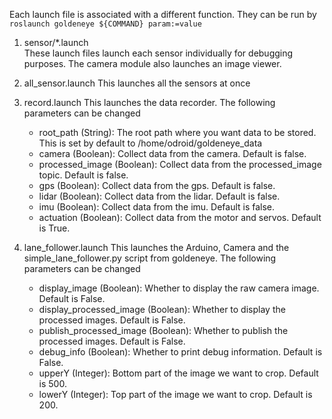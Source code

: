 Each launch file is associated with a different function. They can be run by `roslaunch goldeneye ${COMMAND} param:=value`

1. sensor/*.launch  
   These launch files launch each sensor individually for debugging purposes. The camera module also launches an image viewer.

2. all_sensor.launch
   This launches all the sensors at once

3. record.launch
   This launches the data recorder. The following parameters can be changed
   - root_path (String): The root path where you want data to be stored. This is set by default to /home/odroid/goldeneye_data
   - camera (Boolean): Collect data from the camera. Default is false. 
   - processed_image (Boolean): Collect data from the processed_image topic. Default is false. 
   - gps (Boolean): Collect data from the gps. Default is false. 
   - lidar (Boolean): Collect data from the lidar. Default is false. 
   - imu (Boolean): Collect data from the imu. Default is false. 
   - actuation (Boolean): Collect data from the motor and servos. Default is True. 

4. lane_follower.launch
   This launches the Arduino, Camera and the simple_lane_follower.py script from goldeneye. The following parameters can be changed
   - display_image (Boolean): Whether to display the raw camera image. Default is False.
   - display_processed_image (Boolean): Whether to display the processed images. Default is False.
   - publish_processed_image (Boolean): Whether to publish the processed images. Default is False.
   - debug_info (Boolean): Whether to print debug information. Default is False.
   - upperY (Integer): Bottom part of the image we want to crop. Default is 500.
   - lowerY (Integer): Top part of the image we want to crop. Default is 200.


